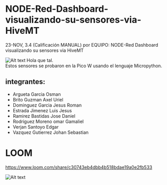 # NODE-Red-Dashboard-visualizando-su-sensores-via-HiveMT
23-NOV, 3.4 (Calificación MANUAL) por EQUIPO:  NODE-Red Dashboard visualizando su sensores via HiveMT

![Alt text](https://github.com/JesusEstrad4/Sensores_Pico_W/blob/main/Imagenes_presentacion/logo.jpg)
Hola que tal.  
Estos sensores se probaron en la Pico W usando el lenguaje Micropython.

## integrantes:

* Argueta Garcia Osman
* Brito Guzman Axel Uriel
* Dominguez Garcia Jesus Roman
* Estrada Jimenez Luis Jesus
* Ramirez Bastidas Jose Daniel
* Rodriguez Moreno omar Gamaliel
* Verjan Santoyo Edgar
* Vazquez Gutierrez Johan Sebastian

# LOOM
https://www.loom.com/share/c30743eb4dbb4b518bdae19a0e2fb533


![Alt text](https://github.com/JesusEstrad4/Sensores_Pico_W/blob/main/Imagenes_presentacion/Pico.jpg)
